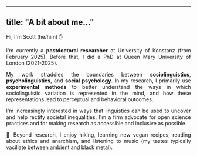   
---
title: "A bit about me…"
---

Hi, I'm Scott (he/him) ✋

<div style="text-align: justify;">

I'm currently a **postdoctoral researcher** at University of Konstanz (from February 2025). Before that, I did a PhD at Queen Mary University of London (2021-2025).

My work straddles the boundaries between **sociolinguistics**, **psycholinguistics**, and **social psychology**. In my research, I primarily use **experimental methods** to better understand the ways in which sociolinguistic variation is represented in the mind, and how these representations lead to perceptual and behavioral outcomes.

I'm increasingly interested in ways that linguistics can be used to uncover and help rectify societal inequalities. I'm a firm advocate for open science practices and for making research as accessible and inclusive as possible.

🌱 Beyond research, I enjoy hiking, learning new vegan recipes, reading about ethics and anarchism, and listening to music (my tastes typically vacillate between ambient and black metal).  

</div>
